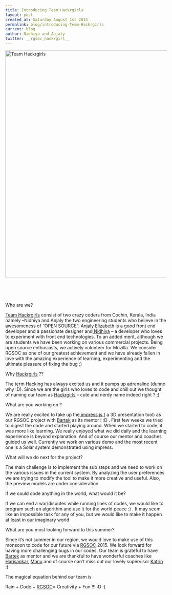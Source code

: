```yaml
---
title: Introducing Team Hackrgirls
layout: post
created_at: Saturday August 1st 2015
permalink: blog/introducing-Team-Hackrgirls
current: blog
author: Nidhiya and Anjaly
twitter: __rgsoc_hackrgirl__
---
```



<img src="img/Hackrgirls.jpg" alt="Team Hackrgirls" width="826" height="709" ></img> 

&nbsp;

&nbsp;

Who are we?

<a href="https://twitter.com/RGSOC_Hackrgirl">Team Hackrgirls</a> consist of two crazy coders from Cochin, Kerala, India namely –Nidhiya and Anjaly the two engineering students who believe in the awesomeness of “OPEN SOURCE“. <a href="https://www.linkedin.com/in/anjalysaju">Anjaly Elizabeth</a> is a good front end developer and a passionate designer and<a href="https://about.me/nidhiya"> Nidhiya</a> – a developer who loves to experiment with front end technologies. To an added merit, although we are students we have been working on various commercial projects. Being open source enthusiasts, we actively volunteer for Mozilla. We consider RGSOC as one of our greatest achievement and we have already fallen in love with the amazing experience of learning, experimenting and the ultimate pleasure of fixing the bug ;)

Why <a href="https://twitter.com/RGSOC_Hackrgirl">Hackrgirls</a> ??

The term Hacking has always excited us and it pumps up adrenaline (dunno why :D). Since we are the girls who loves to code and chill out we thought of naming our team as <a href="https://twitter.com/RGSOC_Hackrgirl">Hackrgirls</a> – cute and nerdy name indeed right ? ;)

What are you working on ?

We are really excited to take up the<a href="https://github.com/impress/impress.js"> impress.js </a>( a 3D presentation tool) as our RGSOC project with <a href="https://teams.railsgirlssummerofcode.org/users/148">Bartek</a> as its mentor ! :D . First few weeks we tried to digest the code and started playing around. When we started to code, it was more like learning. We really enjoyed what we did daily and the learning experience is beyond explanation. And of course our mentor and coaches guided us well. Currently we  work on various demo and the most recent one is a Solar system demonstrated using impress.

What will we do next for the project?

The main challenge is to implement the sub steps and we need to work on the various issues in the current system. By analyzing the user preferences we are trying to modify the tool to make it more creative and useful. Also, the preview models are under consideration.

If we could code anything in the world, what would it be?

If we can end a war/disputes while running lines of codes, we would like to program such an algorithm and use it for the world peace :) . It may seem like an impossible task for any of you, but we would like to make it happen at least in our imaginary world

What are you most looking forward to this summer?

Since it’s not summer in our region, we would love to make use of this monsoon to code for our future via <a href="https://teams.railsgirlssummerofcode.org/">RGSOC</a> 2015. We look forward for having more challenging bugs in our codes. Our team is grateful to have <a href="https://teams.railsgirlssummerofcode.org/users/148">Bartek</a> as mentor and we are thankful to have wonderful coaches like <a href="https://teams.railsgirlssummerofcode.org/users/36">Harisankar</a>, <a href="https://teams.railsgirlssummerofcode.org/users/433">Manu</a> and of course can’t miss out our lovely supervisor <a href="https://teams.railsgirlssummerofcode.org/users/17">Katrin</a> :)

The magical equation behind our team is

Rain + Code + <a href="https://teams.railsgirlssummerofcode.org/">RGSOC</a>= Creativity + Fun !!! :D :)
